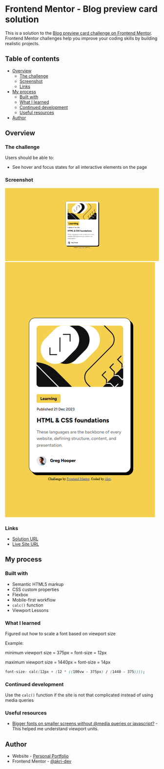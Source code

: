 # Frontend Mentor - Blog preview card solution

This is a solution to the [Blog preview card challenge on Frontend Mentor](https://www.frontendmentor.io/challenges/blog-preview-card-ckPaj01IcS). Frontend Mentor challenges help you improve your coding skills by building realistic projects. 

## Table of contents

- [Overview](#overview)
  - [The challenge](#the-challenge)
  - [Screenshot](#screenshot)
  - [Links](#links)
- [My process](#my-process)
  - [Built with](#built-with)
  - [What I learned](#what-i-learned)
  - [Continued development](#continued-development)
  - [Useful resources](#useful-resources)
- [Author](#author)

## Overview

### The challenge

Users should be able to:

- See hover and focus states for all interactive elements on the page

### Screenshot

![](./assets/images/screenshot-desktop.png)
![](./assets/images/screenshot-mobile.png)

### Links

- [Solution URL](https://www.frontendmentor.io/solutions/blog-preview-card-resizing-fonts-without-using-media-queries-x-G51EJNqL)
- [Live Site URL](https://akri-dev.github.io/frontend-mentor_blog-preview-card/)

## My process

### Built with

- Semantic HTML5 markup
- CSS custom properties
- Flexbox
- Mobile-first workflow
- `calc()` function
- Viewport Lessons

### What I learned

Figured out how to scale a font based on viewport size

Example:

minimum viewport size = 375px = font-size = 12px

maximum viewport size = 1440px = font-size = 14px

```css
font-size: calc(12px + (12 * ((100vw - 375px) / (1440 - 375))));
```

### Continued development

Use the `calc()` function if the site is not that complicated instead of using media queries

### Useful resources

- [Bigger fonts on smaller screens without @media queries or javascript?](https://stackoverflow.com/questions/35978790/bigger-fonts-on-smaller-screens-without-media-queries-or-javascript) - This helped me understand viewport units.
## Author

- Website - [Personal Portfolio](https://akri-dev.github.io/av-portfolio/)
- Frontend Mentor - [@akri-dev](https://www.frontendmentor.io/profile/akri-dev)
